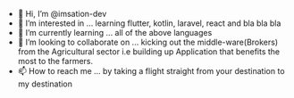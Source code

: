 - 👋 Hi, I’m @imsation-dev
- 👀 I’m interested in ... learning flutter, kotlin, laravel, react and bla bla bla
- 🌱 I’m currently learning ... all of the above languages
- 💞️ I’m looking to collaborate on ... kicking out the middle-ware(Brokers) from the Agricultural sector i.e building up Application that benefits the most to the farmers.
- 📫 How to reach me ... by taking a flight straight from your destination to my destination

<!---
imsation-dev/imsation-dev is a ✨ special ✨ repository because its `README.md` (this file) appears on your GitHub profile.
You can click the Preview link to take a look at your changes.
--->
